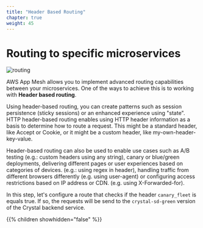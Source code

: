 ```yaml
---
title: "Header Based Routing"
chapter: true
weight: 45
---
```


# Routing to specific microservices

![routing](/images/app_mesh_architecture/AppMeshWorkshopCloudMap.png)

AWS App Mesh allows you to implement advanced routing capabilities between your microservices. One of the ways to achieve this is to working with **Header based routing**.

Using header-based routing, you can create patterns such as session persistence (sticky sessions) or an enhanced experience using "state". HTTP header-based routing enables using HTTP header information as a basis to determine how to route a request. This might be a standard header, like Accept or Cookie, or it might be a custom header, like my-own-header-key-value.

Header-based routing can also be used to enable use cases such as A/B testing (e.g.: custom headers using any string), canary or blue/green deployments, delivering different pages or user experiences based on categories of devices. (e.g.: using regex in header), handling traffic from different browsers differently (e.g. using user-agent) or configuring access restrictions based on IP address or CDN. (e.g. using X-Forwarded-for).  

In this step, let's configure a route that checks if the header `canary_fleet` is equals true. If so, the requests will be send to the `crystal-sd-green` version of the Crystal backend service.



{{% children showhidden="false" %}}
